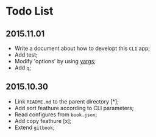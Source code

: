 # Todo List

## 2015.11.01

* Write a document about how to developt this `CLI` app;
* Add test;
* Modify 'options' by using [yargs](https://github.com/jsResources/yargs);
* Add `q`;

## 2015.10.30

* Link `README.md` to the parent directory [*];
* Add sort feathure according to CLI parameters;
* Read configures from `book.json`;
* Add copy feathure [x];
* Extend `gitbook`;
